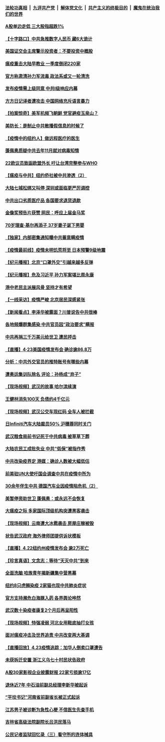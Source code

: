 

####  [法轮功真相](../../../../basic/blob/master/README.md?t=04242101) &nbsp;|&nbsp; [九评共产党](../../../../9ping.md/blob/master/README.md?t=04242101) &nbsp;|&nbsp; [解体党文化](../../../../jtdwh.md/blob/master/README.md?t=04242101)  &nbsp;|&nbsp; [共产主义的终极目的](../../../../gczydzjmd.md/blob/master/README.md?t=04242101) &nbsp;|&nbsp; [魔鬼在统治我们的世界](../../../../mgztzwmdsj.md/blob/master/README.md?t=04242101) 

#### [A股单边走低 三大股指超跌1%](../pages/nsc413/n12057779.md?t=04242101) 


#### [【十字路口】中共急推数字人民币 藏6大诡计](../pages/nsc413/n12056714.md?t=04242101) 

#### [美国证交会主席警示投资者：不要投资中概股](../pages/nsc413/n12057081.md?t=04242101) 

#### [瘟疫重击大陆早教业 一季度倒闭220家](../pages/nsc413/n12057325.md?t=04242101) 

#### [官方称肃清孙力军流毒 政法系或又一轮清洗](../pages/nsc413/n12057144.md?t=04242101) 

#### [发布疫情需上级同意 中共Ⅰ级响应内幕](../pages/nsc413/n12053044.md?t=04242101) 

#### [方方日记译者遭攻击 中国网络充斥语言暴力](../pages/nsc413/n12057158.md?t=04242101) 

#### [【拍案惊奇】美军机频飞朝鲜 党官避疫玉泉山？](../pages/nsc413/n12056787.md?t=04242101) 

#### [美防长：是制止中共散播假信息的时候了](../pages/nsc413/n12056675.md?t=04242101) 

#### [【疫情中的纽约人】做远程医疗的医生](../pages/nsc413/n12056976.md?t=04242101) 

#### [蓬佩奥质疑中共去年11月就对病毒知情](../pages/nsc413/n12056919.md?t=04242101) 

#### [22欧议员致函欧盟外长 吁让台湾完整参与WHO](../pages/nsc413/n12056906.md?t=04242101) 

#### [【瘟疫与中共】纽约侨社被中共渗透（2）](../pages/nsc413/n12048330.md?t=04242101) 

#### [大陆七城松绑又叫停 深圳或面临更严厉调控](../pages/nsc413/n12056496.md?t=04242101) 

#### [中共出口劣质医疗品 各国要求退货退款](../pages/nsc413/n12056707.md?t=04242101) 

#### [金像奖预告片获赞 网民：呼应上届金马奖](../pages/nsc413/n12056211.md?t=04242101) 

#### [70岁理查·基尔再添子 37岁妻子诞下男婴](../pages/nsc413/n12056595.md?t=04242101) 

#### [【独家】内部密集通知曝中共蓄意瞒疫情](../pages/nsc413/n12054024.md?t=04242101) 

#### [【疫情最前线】疫情未明饥荒将至 日本预警9级地震](../pages/nsc413/n12056563.md?t=04242101) 

#### [【纪元播报】北京“口罩外交”引越来越多反弹](../pages/nsc413/n12056548.md?t=04242101) 

#### [【纪元播报】危及习近平 孙力军案堪比周永康](../pages/nsc413/n12056574.md?t=04242101) 

#### [港中老民主派展风骨 坚持才有希望](../pages/nsc413/n12056406.md?t=04242101) 

#### [【一线采访】疫情严峻 北京居民深感紧张](../pages/nsc413/n12056415.md?t=04242101) 

#### [【新闻看点】李泽华被露面？川普说告中共很棒](../pages/nsc413/n12056131.md?t=04242101) 

#### [各地频爆群集感染 中共官员因“政治要求”瞒报](../pages/nsc413/n12056202.md?t=04242101) 

#### [中共再捐三千万美元给世卫 遭民抨击](../pages/nsc413/n12056235.md?t=04242101) 

#### [【直播】4·23美国疫情发布会 确诊逾86.8万](../pages/nsc413/n12056063.md?t=04242101) 

#### [分析：中共外交官员的推特账号有哪些内幕](../pages/nsc413/n12056160.md?t=04242101) 

#### [遭奥运集训队除名 评论：孙杨成“弃子”](../pages/nsc413/n12056047.md?t=04242101) 

#### [【现场视频】武汉的故事 哈尔滨续演](../pages/nsc413/n12056300.md?t=04242101) 

#### [王健林消失100天 负债约4千亿元](../pages/nsc413/n12056000.md?t=04242101) 

#### [【现场视频】武汉公交车现红码 全车人被拦截](../pages/nsc413/n12056210.md?t=04242101) 

#### [日Infiniti汽车大陆裁员50% 沪穗蓉同时关门](../pages/nsc413/n12056140.md?t=04242101) 

#### [武汉粮食局前书记死于中共病毒 被草草下葬](../pages/nsc413/n12055731.md?t=04242101) 

#### [大陆农民工成批失业 中共“低保”被指作秀](../pages/nsc413/n12055771.md?t=04242101) 

#### [中共改染疫界定 港媒：确诊人数被大幅低估](../pages/nsc413/n12055507.md?t=04242101) 

#### [前美驻UN大使吁国会调查中共在疫情中所为](../pages/nsc413/n12055777.md?t=04242101) 

#### [30余年伴生中共 德国汽车业因疫情陷危机（2）](../pages/nsc413/n12031415.md?t=04242101) 

#### [美暂停资助世卫 蓬佩奥：或永远不会恢复](../pages/nsc413/n12055683.md?t=04242101) 

#### [大瘟疫之际 多家国际顶级机构突遭黑客袭击](../pages/nsc413/n12055901.md?t=04242101) 

#### [【现场视频】云南遭大冰雹袭击 房屋庄稼被毁](../pages/nsc413/n12055387.md?t=04242101) 

#### [状告武汉政府 海外律师团提供诉状模板](../pages/nsc413/n12055521.md?t=04242101) 

#### [【直播】4.22纽约州疫情发布会 逾2万死亡](../pages/nsc413/n12055687.md?t=04242101) 

#### [【珍言真语】文念志：等待“天灭中共”到来](../pages/nsc413/n12053985.md?t=04242101) 


#### [全面洗脑 哈族青年揭新疆集中营黑幕](../pages/nsc413/n12054531.md?t=04242101) 

#### [纽约8只虎狮染疫 2家猫也现中共肺炎症状](../pages/nsc413/n12055331.md?t=04242101) 

#### [官方支持濒危白海豚入药 各界舆论哗然](../pages/nsc413/n12055506.md?t=04242101) 

#### [武汉数十染疫者康复2个月后再呈阳性](../pages/nsc413/n12053785.md?t=04242101) 

#### [【现场视频】恃强凌弱 河北女用鞋底抽打女孩](../pages/nsc413/n12055153.md?t=04242101) 

#### [面对瘟疫冲击及世界追责 中共改变两大基调](../pages/nsc413/n12054199.md?t=04242101) 

#### [【直播回放】4.23疫情追踪：加华人倒卖口罩遭告](../pages/nsc413/n12055135.md?t=04242101) 

#### [未获拆迁安置 浙江义乌七十村民状告政府](../pages/nsc413/n12054688.md?t=04242101) 

#### [A股30家影视企业披露财报 22家亏损逾17亿](../pages/nsc413/n12054856.md?t=04242101) 

#### [退休近7年 中石油前副总经理李新华被起诉](../pages/nsc413/n12055013.md?t=04242101) 

#### [“平坟书记”河南省前副省长被正式起诉](../pages/nsc413/n12054900.md?t=04242101) 

#### [江苏男子被诊断为急性心梗 不信医生先查手机](../pages/nsc413/n12054957.md?t=04242101) 

#### [吉林省高级法院副院长吕洪民落马](../pages/nsc413/n12054867.md?t=04242101) 

#### [公民记者监狱回忆录（三）看守所的连体械具](../pages/nsc413/n12054780.md?t=04242101) 

